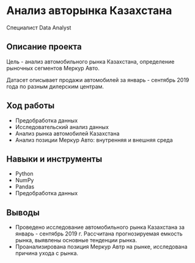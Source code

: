 # Анализ авторынка Казахстана

Специалист Data Analyst

## **Описание проекта**

Цель -  анализ автомобильного рынка Казахстана, определение рыночных сегментов Меркур Авто.

Датасет описывает продажи автомобилей за январь - сентябрь 2019 года по разным дилерским центрам.

## **Ход работы**  

- Предобработка данных
- Исследовательский анализ данных
- Анализ рынка автомобилей Казахстана
- Анализ позиции Меркур Авто: внутренняя и внешняя среда


 ## **Навыки и инструменты**  

- Python
- NumPy
- Pandas
- Предобработка данных


## **Выводы**

- Проведено исследование автомобильного рынка Казахстана за  январь - сентябрь 2019 г. Рассчитана прогнозируемая емкость рынка, выявлены основные тенденции рынка.
-  Проанализирована позиция Меркур Автр на рынке, исследована причина ухода с рынка.

